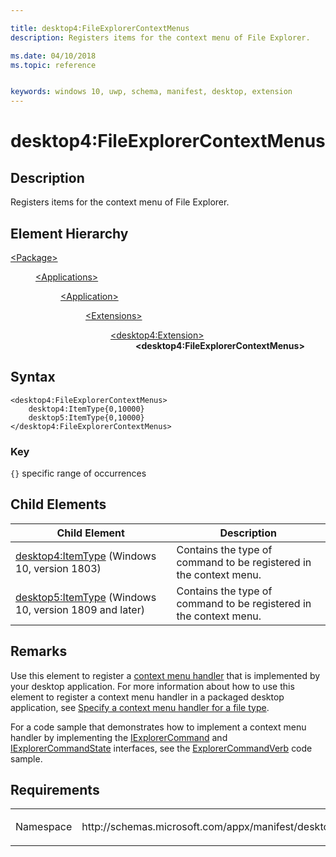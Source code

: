 ```yaml
---

title: desktop4:FileExplorerContextMenus
description: Registers items for the context menu of File Explorer.

ms.date: 04/10/2018
ms.topic: reference


keywords: windows 10, uwp, schema, manifest, desktop, extension 
---
```


# desktop4:FileExplorerContextMenus

## Description
Registers items for the context menu of File Explorer.

## Element Hierarchy
<dl>
<dt><a href="element-package.md">&lt;Package&gt;</a></dt>
<dd>
<dl>
<dt><a href="element-applications.md">&lt;Applications&gt;</a></dt>
<dd>
<dl>
<dt><a href="element-application.md">&lt;Application&gt;</a></dt>
<dd>
<dl>
<dt><a href="element-1-extensions.md">&lt;Extensions&gt;</a></dt>
<dd>
<dl>
<dt><a href="element-desktop4-extension.md">&lt;desktop4:Extension&gt;</a></dt>
<dd><b>&lt;desktop4:FileExplorerContextMenus&gt;</b></dd>
</dl>
</dd>
</dl>
</dd>
</dl>
</dd>
</dl>
</dd>
</dl>


## Syntax
```syntax
<desktop4:FileExplorerContextMenus>
    desktop4:ItemType{0,10000}
    desktop5:ItemType{0,10000}
</desktop4:FileExplorerContextMenus>
```

### Key
`{}` specific range of occurrences


## Child Elements

| Child Element | Description |
|---------------|-------------|
| [desktop4:ItemType](element-desktop4-itemtype.md) (Windows 10, version 1803) | Contains the type of command to be registered in the context menu. |  
| [desktop5:ItemType](element-desktop5-itemtype.md) (Windows 10, version 1809 and later) | Contains the type of command to be registered in the context menu. |  

## Remarks

Use this element to register a [context menu handler](https://docs.microsoft.com/windows/desktop/shell/context-menu-handlers) that is implemented by your desktop application. For more information about how to use this element to register a context menu handler in a packaged desktop application, see [Specify a context menu handler for a file type](https://docs.microsoft.com/windows/apps/desktop/modernize/desktop-to-uwp-extensions#context-menu).

For a code sample that demonstrates how to implement a context menu handler by implementing the [IExplorerCommand](https://docs.microsoft.com/windows/desktop/api/shobjidl_core/nn-shobjidl_core-iexplorercommand) and [IExplorerCommandState](https://docs.microsoft.com/windows/desktop/api/shobjidl_core/nn-shobjidl_core-iexplorercommandstate) interfaces, see the [ExplorerCommandVerb](https://github.com/microsoft/Windows-classic-samples/tree/master/Samples/Win7Samples/winui/shell/appshellintegration/ExplorerCommandVerb) code sample.

## Requirements

<table>
<colgroup>
<col width="50%" />
<col width="50%" />
</colgroup>
<tbody>
<tr class="odd">
<td><p>Namespace</p></td>
<td><p>http://schemas.microsoft.com/appx/manifest/desktop/windows10/4</p></td>
</tr>
</tbody>
</table>